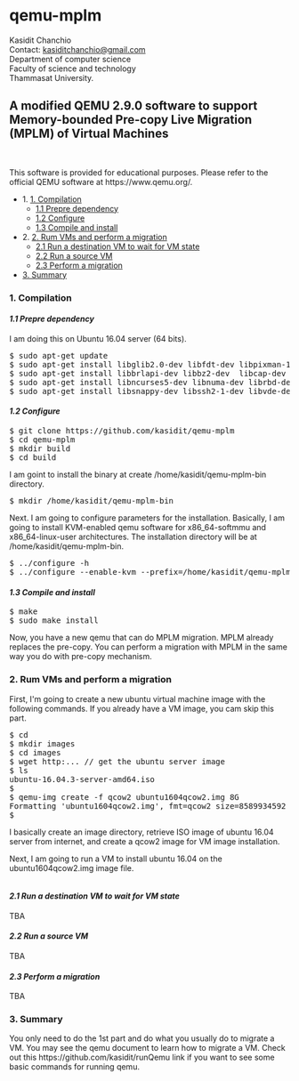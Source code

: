 # qemu-mplm


Kasidit Chanchio <br>
Contact: kasiditchanchio@gmail.com <br>
Department of computer science <br>
Faculty of science and technology <br>
Thammasat University.

<p>
<h2>A modified QEMU 2.9.0 software to support Memory-bounded Pre-copy Live Migration (MPLM) of Virtual Machines</h2> <br>
<p>
This software is provided for educational purposes. Please refer to the official QEMU software at https://www.qemu.org/.    
<ul>
 <li> 1. <a href="#part1">1. Compilation</a>
      <ul>
       <li> <a href="#prepare">1.1 Prepre dependency</a>
       <li> <a href="#configure">1.2 Configure</a>
       <li> <a href="#make">1.3 Compile and install</a>
      </ul>
 <li> 2. <a href="#part2">2. Rum VMs and perform a migration</a> 
      <ul>
       <li> <a href="#destVM">2.1 Run a destination VM to wait for VM state</a>
       <li> <a href="#srcVM">2.2 Run a source VM</a>
       <li> <a href="#migVM">2.3 Perform a migration </a> 
      </ul>
 <li><a href="#part3">3. Summary</a>
</ul>
<p>
<a id="part1"><h3>1. Compilation</h3></a>
<p><p>
<p>
 <i><a id="prepare"><h4>1.1 Prepre dependency</h4></a></i>
<p> 
I am doing this on Ubuntu 16.04 server (64 bits). 
<pre>
$ sudo apt-get update
$ sudo apt-get install libglib2.0-dev libfdt-dev libpixman-1-dev zlib1g-dev libaio-dev libbluetooth-dev
$ sudo apt-get install libbrlapi-dev libbz2-dev  libcap-dev libcap-ng-dev libcurl4-gnutls-dev libgtk-3-dev libibverbs-dev libjpeg8-dev
$ sudo apt-get install libncurses5-dev libnuma-dev librbd-dev librdmacm-dev libsasl2-dev libsdl1.2-dev libseccomp-dev
$ sudo apt-get install libsnappy-dev libssh2-1-dev libvde-dev libvdeplug-dev libvte-dev libxen-dev liblzo2-dev valgrind xfslibs-dev
</pre>
<p>
 <i><a id="configure"><h4>1.2 Configure</h4></a></i>
<p> 
<pre>
$ git clone https://github.com/kasidit/qemu-mplm
$ cd qemu-mplm
$ mkdir build
$ cd build
</pre>
I am goint to install the binary at create /home/kasidit/qemu-mplm-bin directory. 
<pre>
$ mkdir /home/kasidit/qemu-mplm-bin
</pre>
Next. I am going to configure parameters for the installation. Basically, I am going to install KVM-enabled qemu software for x86_64-softmmu and x86_64-linux-user architectures. The installation directory will be at /home/kasidit/qemu-mplm-bin.
<pre>
$ ../configure -h
$ ../configure --enable-kvm --prefix=/home/kasidit/qemu-mplm-bin --target-list=x86_64-softmmu,x86_64-linux-user
</pre>
 <p>
 <i><a id="make"><h4>1.3 Compile and install</h4></a></i>
<p>
<pre>
$ make
$ sudo make install
</pre>
Now, you have a new qemu that can do MPLM migration. MPLM already replaces the pre-copy. You can perform a migration with MPLM in the same way you do with pre-copy mechanism. 
<p>
<a id="part2"><h3>2. Rum VMs and perform a migration</h3></a>
<p><p>
First, I'm going to create a new ubuntu virtual machine image with the following commands. If you already have a VM image, you cam skip this part. 
<pre>
$ cd 
$ mkdir images
$ cd images
$ wget http:... // get the ubuntu server image
$ ls 
ubuntu-16.04.3-server-amd64.iso
$
$ qemu-img create -f qcow2 ubuntu1604qcow2.img 8G
Formatting 'ubuntu1604qcow2.img', fmt=qcow2 size=8589934592 encryption=off cluster_size=65536 lazy_refcounts=off refcount_bits=16
$
</pre>
I basically create an image directory, retrieve ISO image of ubuntu 16.04 server from internet, and create a qcow2 image for VM image installation. 
<p>
Next, I am going to run a VM to install ubuntu 16.04 on the ubuntu1604qcow2.img image file.
<pre>
</pre>
<p>
<i><a id="destVM"><h4>2.1 Run a destination VM to wait for VM state</h4></a></i>
<p> 
TBA
<p>
<i><a id="srcVM"><h4>2.2 Run a source VM</h4></a></i>
<p>
TBA
<p>
<i><a id="migVM"><h4>2.3 Perform a migration</h4></a></i>
<p>
TBA
<p>
<a id="part3"><h3>3. Summary</h3></a>
<p>
You only need to do the 1st part and do what you usually do to migrate a VM. You may see the qemu document to learn how to migrate a VM. Check out this  https://github.com/kasidit/runQemu link if you want to see some basic commands for running qemu. 
